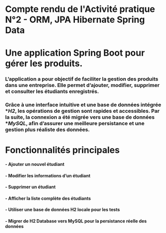 # Compte rendu de l'Activité pratique N°2 - ORM, JPA Hibernate Spring Data

# Une application Spring Boot pour gérer les produits.
### L’application a pour objectif de faciliter la gestion des produits dans une entreprise. Elle permet d’ajouter, modifier, supprimer et consulter les étudiants enregistrés.  
### Grâce à une interface intuitive et une base de données intégrée **H2*, les opérations de gestion sont rapides et accessibles. Par la suite, la connexion a été migrée vers une base de données **MySQL*, afin d’assurer une meilleure persistance et une gestion plus réaliste des données.

# Fonctionnalités principales
#### - Ajouter un nouvel étudiant  
#### - Modifier les informations d’un étudiant  
#### - Supprimer un étudiant  
#### - Afficher la liste complète des étudiants  
#### - Utiliser une base de données **H2** locale pour les tests  
#### - Migrer de **H2 Database** vers **MySQL** pour la persistance réelle des données



